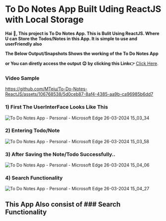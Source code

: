 # To Do Notes App Built Uding ReactJS with Local Storage

**Hai 👋, This project is To Do Notes App. This is Bulit Using ReactJS. Where U can Store the Todos/Notes in this App. It is simple to use and userFriendly also**

**The Below Output/Snapshots Shows the working of the To Do Notes App**

**or You can diretly access the output 😉 by clicking this Link👉** [Click Here](https://mteju.github.io/To-Do-Notes-ReactJS/).


### Video Sample
https://github.com/MTeju/To-Do-Notes-ReactJS/assets/106768538/5d0ceb87-8af4-4385-aa9b-ca96985b6dd7

### 1) First The UserInterFace Looks Like This
![To Do Notes App - Personal - Microsoft​ Edge 26-03-2024 15_03_34](https://github.com/MTeju/To-Do-Notes-ReactJS/assets/106768538/4caa5173-e35f-4bfd-a1db-9edfb90bbd1f)

### 2) Entering Todo/Note
![To Do Notes App - Personal - Microsoft​ Edge 26-03-2024 15_03_58](https://github.com/MTeju/To-Do-Notes-ReactJS/assets/106768538/4bd1b31a-097c-4406-8d9c-12267c0537ae)


### 3) After Saving the Note/Todo Successfully..
![To Do Notes App - Personal - Microsoft​ Edge 26-03-2024 15_04_06](https://github.com/MTeju/To-Do-Notes-ReactJS/assets/106768538/2e37dad6-3df9-4749-a44e-f7b8b3ba17d4)

### 4) Search Functionality
![To Do Notes App - Personal - Microsoft​ Edge 26-03-2024 15_04_27](https://github.com/MTeju/To-Do-Notes-ReactJS/assets/106768538/fd7d10e8-de2f-4e28-925e-0ee701511af8)


## This App Also consist of ### Search Functionality 
